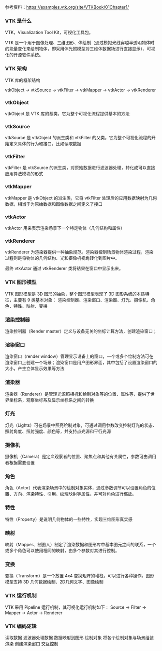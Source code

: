 参考资料：https://examples.vtk.org/site/VTKBook/01Chapter1/

### VTK 是什么
VTK，Visualization Tool Kit，可视化工具包。

VTK 是一个用于图像处理、三维图形、体绘制（通过模拟光线穿越半透明物体时的能量变化来绘制物体，即采用体光照模型对三维体数据场进行直接显示）、可视化的开源软件系统。

### VTK 架构
VTK 库的框架结构

vtkObject -> vtkSource -> vtkFilter -> vtkMapper -> vtkActor -> vtkRenderer

### vtkObject
vtkObject 是 VTK 库的基类，它为整个可视化流程提供基本的方法

### vtkSource
vtkSource 是 vtkObject 的派生类和 vtkFilter 的父类，它为整个可视化流程的开始定义具体的行为和接口，比如读取数据

### vtkFilter
vtkFilter 是 vtkSource 的派生类，对原始数据进行滤波器处理，转化成可以直接应用算法模块的形式

### vtkMapper
vtkMapper 是 vtkObject 的派生类，它将 vtkFilter 处理后的应用数据映射为几何数据，相当于为原始数据和图像数据之间定义了接口

### vtkActor
vtkActor 用来表示渲染场景下一个特定物体（几何结构和属性）

### vtkRenderer
vtkRenderer 为渲染器提供一种抽象规范。渲染器控制场景物体渲染过程，渲染过程则是将物体的几何结构、光和摄像机视角转化到图片中。

最终 vtkActor 通过 vtkRenderer 类将结果在窗口中显示出来。

### VTK 图形模型
VTK 图形模型是 3D 图形的抽象，整个图形模型表现了 3D 图形系统的本质特征，主要有 9 类基本对象：
渲染控制器、渲染窗口、渲染器、灯光、摄像机、角色、特性、映射、变换

### 渲染控制器
渲染控制器（Render master）定义与设备无关的坐标计算方法，创建渲染窗口；

### 渲染窗口
渲染窗口（render window）管理显示设备上的窗口，一个或多个绘制方法可在渲染窗口上创建一个场景；渲染窗口是用户图形界面，其中包括了设置渲染窗口的大小，产生立体显示效果等方法

### 渲染器
渲染器（Renderer）是管理光源照相机和绘制对象等的位置、属性等，提供了世界坐标系，观察坐标系及显示坐标系之间的转换

### 灯光
灯光（Lights）可在场景中照亮绘制对象，可通过调用参数改变控制灯光的状态、照射角度、照射强度、颜色等，并支持点光源和平行光源

### 摄像机
摄像机（Camera）是定义观察者的位置、聚焦点和其他有关属性，参数可由调用者根据需要设置

### 角色
角色（Actor）代表渲染场景中的绘制对象实体，通过参数调节可以设置角色的位置、方向、渲染特性、引用、纹理映射等属性，并可对角色进行缩放。

### 特性
特性（Property）是说明几何物体的一些特性，实现三维图形真实感

### 映射
映射（Mapper、制图人）制定了渲染数据和图形库中基本图元之间的联系，一个或多个角色可以使用相同的映射，由多个参数对其进行控制。

### 变换
变换（Transform）是一个放置 4x4 变换矩阵的堆栈，可以进行各种操作。图形模型支持 3D 几何数据绘制、2D几何文字、图像绘制

### VTK 运行机制
VTK 采用 Pipeline 运行机制，其可视化运行机制如下：
Source -> Filter -> Mapper -> Actor -> Renderer

### VTK 编码逻辑
读取数据
滤波器处理数据
数据映射到图形
绘制对象
将各个绘制对象与场景组装渲染
创建渲染窗口
交互控制
